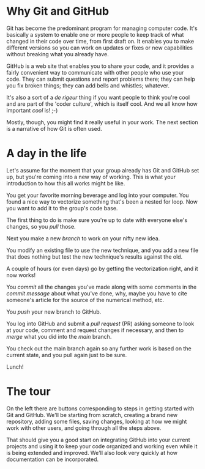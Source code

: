 # Why Git and GitHub

Git has become the predominant program for managing computer code.  It's
basically a system to enable one or more people to keep track of what
changed in their code over time, from first draft on.  It enables you
to make different versions so you can work on updates or fixes or new
capabilities without breaking what you already have.

GitHub is a web site that enables you to share your code, and it provides
a fairly convenient way to communicate with other people who use your code.
They can submit questions and report problems there; they can help you fix
broken things; they can add bells and whistles; whatever.

It's also a sort of a _de rigeur_ thing if you want people to think you're cool
and are part of the 'coder culture', which is itself cool.  And we all know
how important _cool_ is!  ;-)

Mostly, though, you might find it really useful in your work.  The next
section is a narrative of how Git is often used.

# A day in the life

Let's assume for the moment that your group already has Git and GitHub
set up, but you're coming into a new way of working.  This is what your
introduction to how this all works might be like.

You get your favorite morning beverage and log into your computer.  You
found a nice way to vectorize something that's been a nested for loop.  Now
you want to add it to the group's code base.

The first thing to do is make sure you're up to date with everyone else's
changes, so you _pull_ those.

Next you make a new _branch_ to work on your nifty new idea.

You modify an existing file to use the new technique, and you add a new
file that does nothing but test the new technique's results against the
old.

A couple of hours (or even days) go by getting the vectorization right,
and it now works!

You _commit_ all the changes you've made along with some comments in
the _commit message_ about what you've done, why, maybe you have to
cite someone's article for the source of the numerical method, etc.

You _push_ your new branch to GitHub.

You log into GitHub and submit a _pull request_ (PR) asking someone
to look at your code, comment and request changes if necessary, and
then to _merge_ what you did into the _main_ branch.

You check out the main branch again so any further work is based on
the current state, and you pull again just to be sure.

Lunch!

# The tour

On the left there are buttons corresponding to steps in getting
started with Git and GitHub.  We'll be starting from scratch,
creating a brand new repository, adding some files, saving changes,
looking at how we might work with other users, and going through
all the steps above.

That should give you a good start on integrating GitHub into your
current projects and using it to keep your code organized and
working even while it is being extended and improved.  We'll
also look very quickly at how documentation can be incorporated.
